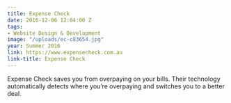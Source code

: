 ```yaml
---
title: Expense Check
date: 2016-12-06 12:04:00 Z
tags:
- Website Design & Development
image: "/uploads/ec-c83654.jpg"
year: Summer 2016
link: https://www.expensecheck.com.au
link-title: Expense Check
---
```


Expense Check saves you from overpaying on your bills. Their technology automatically detects where you’re overpaying and switches you to a better deal.